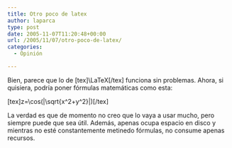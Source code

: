 ```yaml
---
title: Otro poco de latex
author: laparca
type: post
date: 2005-11-07T11:20:48+00:00
url: /2005/11/07/otro-poco-de-latex/
categories:
  - Opinión

---
```

Bien, parece que lo de [tex]\LaTeX[/tex] funciona sin problemas. Ahora, si quisiera, podría poner fórmulas matemáticas como esta:

[tex]z=\cos(|\sqrt{x^2+y^2}|)[/tex]

La verdad es que de momento no creo que lo vaya a usar mucho, pero siempre puede que sea útil. Además, apenas ocupa espacio en disco y mientras no esté constantemente metinedo fórmulas, no consume apenas recursos.